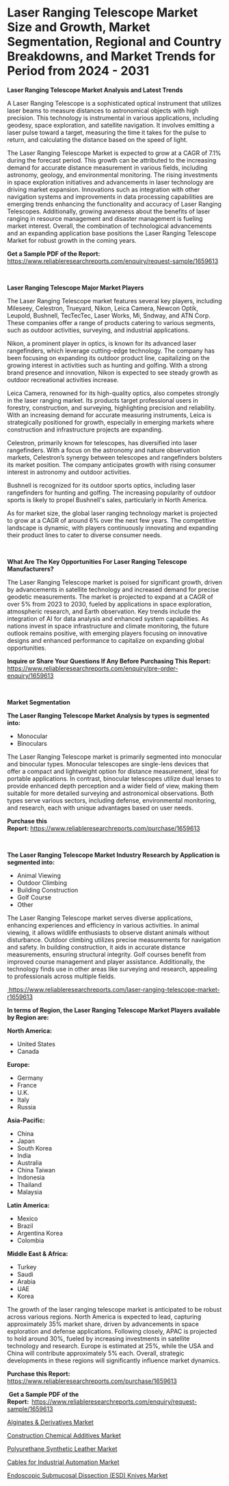 <p><h1>Laser Ranging Telescope Market Size and Growth, Market Segmentation, Regional and Country Breakdowns, and Market Trends for Period from 2024 -  2031</h1></p><p><strong>Laser Ranging Telescope Market Analysis and Latest Trends</strong></p>
<p><p>A Laser Ranging Telescope is a sophisticated optical instrument that utilizes laser beams to measure distances to astronomical objects with high precision. This technology is instrumental in various applications, including geodesy, space exploration, and satellite navigation. It involves emitting a laser pulse toward a target, measuring the time it takes for the pulse to return, and calculating the distance based on the speed of light.</p><p>The Laser Ranging Telescope Market is expected to grow at a CAGR of 7.1% during the forecast period. This growth can be attributed to the increasing demand for accurate distance measurement in various fields, including astronomy, geology, and environmental monitoring. The rising investments in space exploration initiatives and advancements in laser technology are driving market expansion. Innovations such as integration with other navigation systems and improvements in data processing capabilities are emerging trends enhancing the functionality and accuracy of Laser Ranging Telescopes. Additionally, growing awareness about the benefits of laser ranging in resource management and disaster management is fueling market interest. Overall, the combination of technological advancements and an expanding application base positions the Laser Ranging Telescope Market for robust growth in the coming years.</p></p>
<p><strong>Get a Sample PDF of the Report:&nbsp;</strong> <a href="https://www.reliableresearchreports.com/enquiry/request-sample/1659613?utm_campaign=33&utm_medium=2&utm_source=Github&utm_content=ia&utm_term=09122024&utm_id=laser-ranging-telescope">https://www.reliableresearchreports.com/enquiry/request-sample/1659613</a></p>
<p>&nbsp;</p>
<p><strong>Laser Ranging Telescope Major Market Players</strong></p>
<p><p>The Laser Ranging Telescope market features several key players, including Mileseey, Celestron, Trueyard, Nikon, Leica Camera, Newcon Optik, Leupold, Bushnell, TecTecTec, Laser Works, Mi, Sndway, and ATN Corp. These companies offer a range of products catering to various segments, such as outdoor activities, surveying, and industrial applications.</p><p>Nikon, a prominent player in optics, is known for its advanced laser rangefinders, which leverage cutting-edge technology. The company has been focusing on expanding its outdoor product line, capitalizing on the growing interest in activities such as hunting and golfing. With a strong brand presence and innovation, Nikon is expected to see steady growth as outdoor recreational activities increase.</p><p>Leica Camera, renowned for its high-quality optics, also competes strongly in the laser ranging market. Its products target professional users in forestry, construction, and surveying, highlighting precision and reliability. With an increasing demand for accurate measuring instruments, Leica is strategically positioned for growth, especially in emerging markets where construction and infrastructure projects are expanding.</p><p>Celestron, primarily known for telescopes, has diversified into laser rangefinders. With a focus on the astronomy and nature observation markets, Celestron’s synergy between telescopes and rangefinders bolsters its market position. The company anticipates growth with rising consumer interest in astronomy and outdoor activities.</p><p>Bushnell is recognized for its outdoor sports optics, including laser rangefinders for hunting and golfing. The increasing popularity of outdoor sports is likely to propel Bushnell's sales, particularly in North America.</p><p>As for market size, the global laser ranging technology market is projected to grow at a CAGR of around 6% over the next few years. The competitive landscape is dynamic, with players continuously innovating and expanding their product lines to cater to diverse consumer needs.</p></p>
<p>&nbsp;</p>
<p><strong>What Are The Key Opportunities For Laser Ranging Telescope Manufacturers?</strong></p>
<p><p>The Laser Ranging Telescope market is poised for significant growth, driven by advancements in satellite technology and increased demand for precise geodetic measurements. The market is projected to expand at a CAGR of over 5% from 2023 to 2030, fueled by applications in space exploration, atmospheric research, and Earth observation. Key trends include the integration of AI for data analysis and enhanced system capabilities. As nations invest in space infrastructure and climate monitoring, the future outlook remains positive, with emerging players focusing on innovative designs and enhanced performance to capitalize on expanding global opportunities.</p></p>
<p><strong>Inquire or Share Your Questions If Any Before Purchasing This Report:</strong> <a href="https://www.reliableresearchreports.com/enquiry/pre-order-enquiry/1659613?utm_campaign=33&utm_medium=2&utm_source=Github&utm_content=ia&utm_term=09122024&utm_id=laser-ranging-telescope">https://www.reliableresearchreports.com/enquiry/pre-order-enquiry/1659613</a></p>
<p>&nbsp;</p>
<p><strong>Market Segmentation</strong></p>
<p><strong>The Laser Ranging Telescope Market Analysis by types is segmented into:</strong></p>
<p><ul><li>Monocular</li><li>Binoculars</li></ul></p>
<p><p>The Laser Ranging Telescope market is primarily segmented into monocular and binocular types. Monocular telescopes are single-lens devices that offer a compact and lightweight option for distance measurement, ideal for portable applications. In contrast, binocular telescopes utilize dual lenses to provide enhanced depth perception and a wider field of view, making them suitable for more detailed surveying and astronomical observations. Both types serve various sectors, including defense, environmental monitoring, and research, each with unique advantages based on user needs.</p></p>
<p><strong>Purchase this Report:&nbsp;</strong><a href="https://www.reliableresearchreports.com/purchase/1659613?utm_campaign=33&utm_medium=2&utm_source=Github&utm_content=ia&utm_term=09122024&utm_id=laser-ranging-telescope">https://www.reliableresearchreports.com/purchase/1659613</a></p>
<p>&nbsp;</p>
<p><strong>The Laser Ranging Telescope Market Industry Research by Application is segmented into:</strong></p>
<p><ul><li>Animal Viewing</li><li>Outdoor Climbing</li><li>Building Construction</li><li>Golf Course</li><li>Other</li></ul></p>
<p><p>The Laser Ranging Telescope market serves diverse applications, enhancing experiences and efficiency in various activities. In animal viewing, it allows wildlife enthusiasts to observe distant animals without disturbance. Outdoor climbing utilizes precise measurements for navigation and safety. In building construction, it aids in accurate distance measurements, ensuring structural integrity. Golf courses benefit from improved course management and player assistance. Additionally, the technology finds use in other areas like surveying and research, appealing to professionals across multiple fields.</p></p>
<p><a href="https://www.reliableresearchreports.com/laser-ranging-telescope-market-r1659613?utm_campaign=33&utm_medium=2&utm_source=Github&utm_content=ia&utm_term=09122024&utm_id=laser-ranging-telescope">&nbsp;https://www.reliableresearchreports.com/laser-ranging-telescope-market-r1659613</a></p>
<p><strong>In terms of Region, the Laser Ranging Telescope Market Players available by Region are:</strong></p>
<p>
    <p> <strong> North America: </strong>
        <ul>
            <li>United States</li>
            <li>Canada</li>
        </ul>
        </p> 
    <p> <strong> Europe: </strong>
        <ul>
            <li>Germany</li>
            <li>France</li>
            <li>U.K.</li>
            <li>Italy</li>
            <li>Russia</li>
        </ul>
        </p> 
    <p> <strong> Asia-Pacific: </strong>
        <ul>
            <li>China</li>
            <li>Japan</li>
            <li>South Korea</li>
            <li>India</li>
            <li>Australia</li>
            <li>China Taiwan</li>
            <li>Indonesia</li>
            <li>Thailand</li>
            <li>Malaysia</li>
        </ul>
        </p> 
    <p> <strong> Latin America: </strong>
        <ul>
            <li>Mexico</li>
            <li>Brazil</li>
            <li>Argentina Korea</li>
            <li>Colombia</li>
        </ul>
        </p> 
    <p> <strong> Middle East & Africa: </strong>
        <ul>
            <li>Turkey</li>
            <li>Saudi</li>
            <li>Arabia</li>
            <li>UAE</li>
            <li>Korea</li>
        </ul>
    </p>
    </p>
<p><p>The growth of the laser ranging telescope market is anticipated to be robust across various regions. North America is expected to lead, capturing approximately 35% market share, driven by advancements in space exploration and defense applications. Following closely, APAC is projected to hold around 30%, fueled by increasing investments in satellite technology and research. Europe is estimated at 25%, while the USA and China will contribute approximately 5% each. Overall, strategic developments in these regions will significantly influence market dynamics.</p></p>
<p><strong>Purchase this Report: </strong><a href="https://www.reliableresearchreports.com/purchase/1659613?utm_campaign=33&utm_medium=2&utm_source=Github&utm_content=ia&utm_term=09122024&utm_id=laser-ranging-telescope">https://www.reliableresearchreports.com/purchase/1659613</a></p>
<p>&nbsp;<strong>Get a Sample PDF of the Report:&nbsp;&nbsp;</strong><a href="https://www.reliableresearchreports.com/enquiry/request-sample/1659613?utm_campaign=33&utm_medium=2&utm_source=Github&utm_content=ia&utm_term=09122024&utm_id=laser-ranging-telescope">https://www.reliableresearchreports.com/enquiry/request-sample/1659613</a></p>
<p><strong></strong></p>
<p><p><a href="https://www.linkedin.com/pulse/comprehensive-market-analysis-alginates-derivatives-projected-iz0wc?utm_campaign=33&utm_medium=2&utm_source=Github&utm_content=ia&utm_term=09122024&utm_id=laser-ranging-telescope">Alginates & Derivatives Market</a></p><p><a href="https://www.linkedin.com/pulse/intense-competition-growth-expected-construction-chemical-additives-pnc8c?utm_campaign=33&utm_medium=2&utm_source=Github&utm_content=ia&utm_term=09122024&utm_id=laser-ranging-telescope">Construction Chemical Additives Market</a></p><p><a href="https://www.linkedin.com/pulse/future-polyurethane-synthetic-leather-market-global-forecast-cuc3c?utm_campaign=33&utm_medium=2&utm_source=Github&utm_content=ia&utm_term=09122024&utm_id=laser-ranging-telescope">Polyurethane Synthetic Leather Market</a></p><p><a href="https://github.com/antonioc6hal/Market-Research-Report-List-1/blob/main/cables-for-industrial-automation-market.md?utm_campaign=33&utm_medium=2&utm_source=Github&utm_content=ia&utm_term=09122024&utm_id=laser-ranging-telescope">Cables for Industrial Automation Market</a></p><p><a href="https://github.com/osbornrdaflalo/Market-Research-Report-List-1/blob/main/endoscopic-submucosal-dissection-esd-knives-market.md?utm_campaign=33&utm_medium=2&utm_source=Github&utm_content=ia&utm_term=09122024&utm_id=laser-ranging-telescope">Endoscopic Submucosal Dissection (ESD) Knives Market</a></p></p>